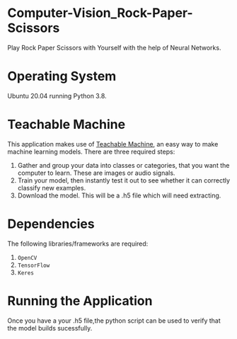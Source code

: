 # Computer-Vision_Rock-Paper-Scissors
Play Rock Paper Scissors with Yourself with the help of Neural Networks.

# Operating System
Ubuntu 20.04 running Python 3.8.

# Teachable Machine
This application makes use of [Teachable Machine](https://teachablemachine.withgoogle.com/), an easy way to make machine learning models.
There are three required steps:

1. Gather and group your data into classes or categories, that you want the computer to learn. These are images or audio signals.
2. Train your model, then instantly test it out to see whether it can correctly classify new examples.
3. Download the model. This will be a .h5 file which will need extracting.

# Dependencies
The following libraries/frameworks are required:

1. `OpenCV`
2. `TensorFlow`
3. `Keres`

# Running the Application
Once you have a your .h5 file,the python script can be used to verify that the model builds sucessfully. 

